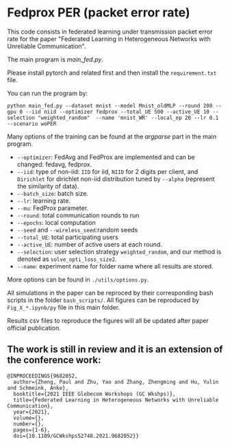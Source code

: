 # Fedprox PER (packet error rate)

This code consists in federated learning under transmission packet error rate for the paper "Federated Learning in Heterogeneous Networks with Unreliable Communication".



The main program is *main_fed.py*.

Please install pytorch and related first and then install the `requirement.txt` file. 


You can run the program by:

```
python main_fed.py --dataset mnist --model Mnist_oldMLP --round 200 --gpu 0 --iid niid --optimizer fedprox --total_UE 500 --active_UE 10 --selection "weighted_random"  --name 'mnist_WR' --local_ep 20 --lr 0.1 --scenario woPER

```

Many options of the training can be found at the *argparse* part in the main program.
* `--optimizer`: FedAvg and FedProx are implemented and can be changed: fedavg, fedprox.
* `--iid`: type of non-iid: `IID` for iid, `NIID` for 2 digits per client, and `Dirichlet` for dirichlet non-iid distribution tuned by `--alpha` (represent the similarity of data).
* `--batch_size`: batch size.
* `--lr`: learning rate.
* `--mu`: FedProx parameter.
* `--round`: total communication rounds to run
* `--epochs`: local computation
* `--seed` and `--wireless_seed`:random seeds
* `--total_UE`: total participating users
* `--active_UE`: number of active users at each round.
* `--selection`: user selection strategy `weighted_random`, and our method is denoted as `solve_opti_loss_size2`.
* `--name`: experiment name for folder name where all results are stored.

More options can be found in `./utils/options.py`.

All simulations in the paper can be reproced by their corresponding bash scripts in the folder `bash_scripts/`.
All figures can be reproduced by `Fig_X_*.ipynb/py` file in this main folder.

Results csv files to reproduce the figures will all be updated after paper official publication.


The work is still in review and it is an extension of the conference work:
---
```
@INPROCEEDINGS{9682052,
  author={Zheng, Paul and Zhu, Yao and Zhang, Zhengming and Hu, Yulin and Schmeink, Anke},
  booktitle={2021 IEEE Globecom Workshops (GC Wkshps)}, 
  title={Federated Learning in Heterogeneous Networks with Unreliable Communication}, 
  year={2021},
  volume={},
  number={},
  pages={1-6},
  doi={10.1109/GCWkshps52748.2021.9682052}}
```
